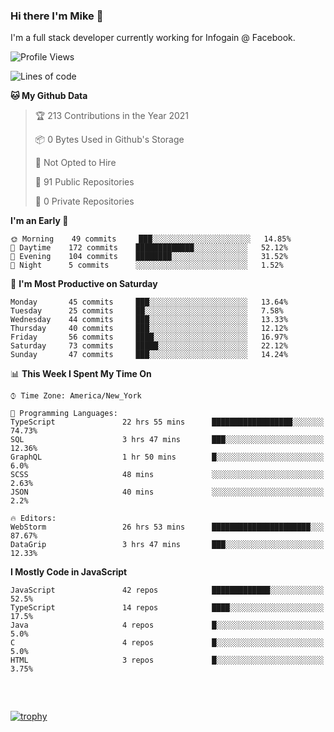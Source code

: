 ### Hi there I'm Mike 👋
I'm a full stack developer currently working for Infogain @ Facebook.

<!--START_SECTION:waka-->
![Profile Views](http://img.shields.io/badge/Profile%20Views-0-blue)

![Lines of code](https://img.shields.io/badge/From%20Hello%20World%20I%27ve%20Written-1.2%20million%20lines%20of%20code-blue)

**🐱 My Github Data** 

> 🏆 213 Contributions in the Year 2021
 > 
> 📦 0 Bytes Used in Github's Storage 
 > 
> 🚫 Not Opted to Hire
 > 
> 📜 91 Public Repositories 
 > 
> 🔑 0 Private Repositories  
 > 
**I'm an Early 🐤** 

```text
🌞 Morning    49 commits     ███░░░░░░░░░░░░░░░░░░░░░░   14.85% 
🌆 Daytime    172 commits    █████████████░░░░░░░░░░░░   52.12% 
🌃 Evening    104 commits    ████████░░░░░░░░░░░░░░░░░   31.52% 
🌙 Night      5 commits      ░░░░░░░░░░░░░░░░░░░░░░░░░   1.52%

```
📅 **I'm Most Productive on Saturday** 

```text
Monday       45 commits     ███░░░░░░░░░░░░░░░░░░░░░░   13.64% 
Tuesday      25 commits     ██░░░░░░░░░░░░░░░░░░░░░░░   7.58% 
Wednesday    44 commits     ███░░░░░░░░░░░░░░░░░░░░░░   13.33% 
Thursday     40 commits     ███░░░░░░░░░░░░░░░░░░░░░░   12.12% 
Friday       56 commits     ████░░░░░░░░░░░░░░░░░░░░░   16.97% 
Saturday     73 commits     █████░░░░░░░░░░░░░░░░░░░░   22.12% 
Sunday       47 commits     ███░░░░░░░░░░░░░░░░░░░░░░   14.24%

```


📊 **This Week I Spent My Time On** 

```text
⌚︎ Time Zone: America/New_York

💬 Programming Languages: 
TypeScript               22 hrs 55 mins      ██████████████████░░░░░░░   74.73% 
SQL                      3 hrs 47 mins       ███░░░░░░░░░░░░░░░░░░░░░░   12.36% 
GraphQL                  1 hr 50 mins        █░░░░░░░░░░░░░░░░░░░░░░░░   6.0% 
SCSS                     48 mins             ░░░░░░░░░░░░░░░░░░░░░░░░░   2.63% 
JSON                     40 mins             ░░░░░░░░░░░░░░░░░░░░░░░░░   2.2%

🔥 Editors: 
WebStorm                 26 hrs 53 mins      ██████████████████████░░░   87.67% 
DataGrip                 3 hrs 47 mins       ███░░░░░░░░░░░░░░░░░░░░░░   12.33%

```

**I Mostly Code in JavaScript** 

```text
JavaScript               42 repos            █████████████░░░░░░░░░░░░   52.5% 
TypeScript               14 repos            ████░░░░░░░░░░░░░░░░░░░░░   17.5% 
Java                     4 repos             █░░░░░░░░░░░░░░░░░░░░░░░░   5.0% 
C                        4 repos             █░░░░░░░░░░░░░░░░░░░░░░░░   5.0% 
HTML                     3 repos             █░░░░░░░░░░░░░░░░░░░░░░░░   3.75%

```



<!--END_SECTION:waka-->

##### &nbsp;
[![trophy](https://github-profile-trophy.vercel.app/?username=uptonm&theme=dracula)](https://github.com/ryo-ma/github-profile-trophy)

